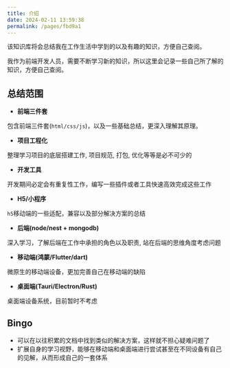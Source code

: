 ```yaml
---
title: 介绍
date: 2024-02-11 13:59:38
permalink: /pages/fbd9a1
---
```


该知识库将会总结我在工作生活中学到的以及有趣的知识，方便自己查阅。

我作为前端开发人员，需要不断学习新的知识，所以这里会记录一些自己所了解的知识，方便自己查阅。

## 总结范围

- **前端三件套**

包含前端三件套(`html/css/js`)，以及一些基础总结，更深入理解其原理。

- **项目工程化**

整理学习项目的底层搭建工作, 项目规范, 打包, 优化等等是必不可少的

- **开发工具**

开发期间必定会有重复性工作，编写一些插件或者工具快速高效完成这些工作

- **H5/小程序**

`h5`移动端的一些适配，兼容以及部分解决方案的总结

- **后端(node/nest + mongodb)**

深入学习，了解后端在工作中承担的角色以及职责, 站在后端的思维角度考虑问题

- **移动端(鸿蒙/Flutter/dart)**

微原生的移动端设备，更加完善自己在移动端的缺陷

- **桌面端(Tauri/Electron/Rust)**

桌面端设备系统，目前暂时不考虑

## Bingo

- 可以在以往积累的文档中找到类似的解决方案，这样就不担心疑难问题了
- 扩展自身的学习视野，能够在移动端和桌面端进行尝试甚至在不同设备有自己的见解，从而形成自己的一套体系
